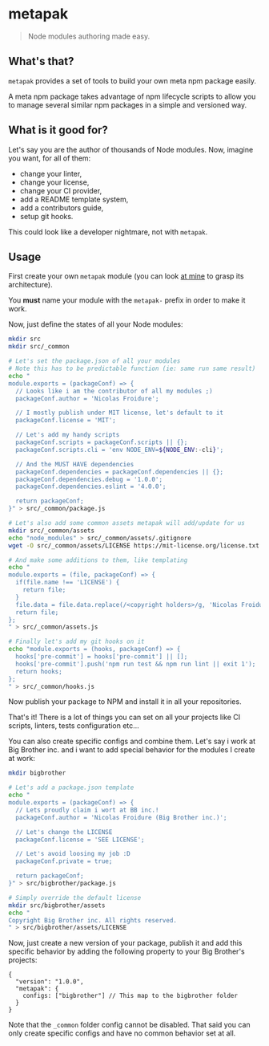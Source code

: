 # metapak
> Node modules authoring made easy.

## What's that?

`metapak` provides a set of tools to build your own meta npm package easily.

A meta npm package takes advantage of npm lifecycle scripts
 to allow you to manage several similar npm packages in a
 simple and versioned way.

## What is it good for?

Let's say you are the author of thousands of Node modules. Now, imagine you
 want, for all of them:
- change your linter,
- change your license,
- change your CI provider,
- add a README template system,
- add a contributors guide,
- setup git hooks.

This could look like a developer nightmare, not with `metapak`.

## Usage

First create your own `metapak` module (you can look
 [at mine](https://github.com/nfroidure/metapak-nfroidure) to grasp its
 architecture).

You **must** name your module with the `metapak-` prefix in order to make
 it work.

Now, just define the states of all your Node modules:
```sh
mkdir src
mkdir src/_common

# Let's set the package.json of all your modules
# Note this has to be predictable function (ie: same run same result)
echo "
module.exports = (packageConf) => {
  // Looks like i am the contributor of all my modules ;)
  packageConf.author = 'Nicolas Froidure';

  // I mostly publish under MIT license, let's default to it
  packageConf.license = 'MIT';

  // Let's add my handy scripts
  packageConf.scripts = packageConf.scripts || {};
  packageConf.scripts.cli = 'env NODE_ENV=${NODE_ENV:-cli}';

  // And the MUST HAVE dependencies
  packageConf.dependencies = packageConf.dependencies || {};
  packageConf.dependencies.debug = '1.0.0';
  packageConf.dependencies.eslint = '4.0.0';

  return packageConf;
}" > src/_common/package.js

# Let's also add some common assets metapak will add/update for us
mkdir src/_common/assets
echo "node_modules" > src/_common/assets/.gitignore
wget -O src/_common/assets/LICENSE https://mit-license.org/license.txt

# And make some additions to them, like templating
echo "
module.exports = (file, packageConf) => {
  if(file.name !== 'LICENSE') {
    return file;
  }
  file.data = file.data.replace(/<copyright holders>/g, 'Nicolas Froidure');
  return file;
};
" > src/_common/assets.js

# Finally let's add my git hooks on it
echo "module.exports = (hooks, packageConf) => {
  hooks['pre-commit'] = hooks['pre-commit'] || [];
  hooks['pre-commit'].push('npm run test && npm run lint || exit 1');
  return hooks;
};
" > src/_common/hooks.js
```

Now publish your package to NPM and install it in all your repositories.

That's it! There is a lot of things you can set on all your projects like
 CI scripts, linters, tests configuration etc...

You can also create specific configs and combine them. Let's say i work at
 Big Brother inc. and i want to add special behavior for the modules I create
 at work:

```sh
mkdir bigbrother

# Let's add a package.json template
echo "
module.exports = (packageConf) => {
  // Lets proudly claim i wort at BB inc.!
  packageConf.author = 'Nicolas Froidure (Big Brother inc.)';

  // Let's change the LICENSE
  packageConf.license = 'SEE LICENSE';

  // Let's avoid loosing my job :D
  packageConf.private = true;

  return packageConf;
}" > src/bigbrother/package.js

# Simply override the default license
mkdir src/bigbrother/assets
echo "
Copyright Big Brother inc. All rights reserved.
" > src/bigbrother/assets/LICENSE
```

Now, just create a new version of your package, publish it and add
 this specific behavior by adding the following property to your
 Big Brother's projects:
```
{
  "version": "1.0.0",
  "metapak": {
    configs: ["bigbrother"] // This map to the bigbrother folder
  }
}
```

Note that the `_common` folder config cannot be disabled. That said you can
  only create specific configs and have no common behavior set at all.
